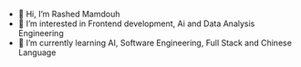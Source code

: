 - 👋 Hi, I’m Rashed Mamdouh
- 👀 I’m interested in Frontend development, Ai and Data Analysis Engineering
- 🌱 I’m currently learning AI, Software Engineering, Full Stack and Chinese Language


<!---
rashedmamdouh/rashedmamdouh is a ✨ special ✨ repository because its `README.md` (this file) appears on your GitHub profile.
You can click the Preview link to take a look at your changes.
--->
